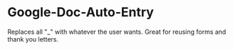 # Google-Doc-Auto-Entry
Replaces all "_" with whatever the user wants. Great for reusing forms and thank you letters. 
